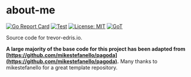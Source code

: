 # about-me

[![Go Report Card](https://goreportcard.com/badge/github.com/TrevorEdris/about-me)](https://goreportcard.com/report/github.com/TrevorEdris/about-me)
[![Test](https://github.com/TrevorEdris/about-me/actions/workflows/test.yml/badge.svg)](https://github.com/TrevorEdris/about-me/actions/workflows/test.yml)
[![License: MIT](https://img.shields.io/badge/License-MIT-yellow.svg)](https://opensource.org/licenses/MIT)
[![GoT](https://img.shields.io/badge/Made%20with-Go-1f425f.svg)](https://go.dev)

Source code for trevor-edris.io.

**A large majority of the base code for this project has been adapted from [https://github.com/mikestefanello/pagoda](https://github.com/mikestefanello/pagoda).** Many thanks to mikestefanello for a great template repository.
